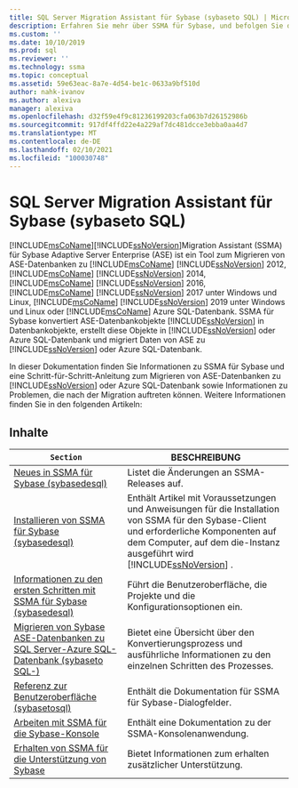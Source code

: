 ```yaml
---
title: SQL Server Migration Assistant für Sybase (sybaseto SQL) | Microsoft-Dokumentation
description: Erfahren Sie mehr über SSMA für Sybase, und befolgen Sie die Schritt-für-Schritt-Anleitung zum Migrieren von ASE-Datenbanken zu SQL Server oder Azure SQL
ms.custom: ''
ms.date: 10/10/2019
ms.prod: sql
ms.reviewer: ''
ms.technology: ssma
ms.topic: conceptual
ms.assetid: 59e63eac-8a7e-4d54-be1c-0633a9bf510d
author: nahk-ivanov
ms.author: alexiva
manager: alexiva
ms.openlocfilehash: d32f59e4f9c81236199203cfa063b7d26152986b
ms.sourcegitcommit: 917df4ffd22e4a229af7dc481dcce3ebba0aa4d7
ms.translationtype: MT
ms.contentlocale: de-DE
ms.lasthandoff: 02/10/2021
ms.locfileid: "100030748"
---
```

# <a name="sql-server-migration-assistant-for-sybase-sybasetosql"></a>SQL Server Migration Assistant für Sybase (sybaseto SQL)

[!INCLUDE[msCoName](../../includes/msconame_md.md)][!INCLUDE[ssNoVersion](../../includes/ssnoversion-md.md)]Migration Assistant (SSMA) für Sybase Adaptive Server Enterprise (ASE) ist ein Tool zum Migrieren von ASE-Datenbanken zu [!INCLUDE[msCoName](../../includes/msconame_md.md)] [!INCLUDE[ssNoVersion](../../includes/ssnoversion-md.md)] 2012, [!INCLUDE[msCoName](../../includes/msconame_md.md)] [!INCLUDE[ssNoVersion](../../includes/ssnoversion-md.md)] 2014, [!INCLUDE[msCoName](../../includes/msconame_md.md)] [!INCLUDE[ssNoVersion](../../includes/ssnoversion-md.md)] 2016, [!INCLUDE[msCoName](../../includes/msconame_md.md)] [!INCLUDE[ssNoVersion](../../includes/ssnoversion-md.md)] 2017 unter Windows und Linux, [!INCLUDE[msCoName](../../includes/msconame_md.md)] [!INCLUDE[ssNoVersion](../../includes/ssnoversion-md.md)] 2019 unter Windows und Linux oder [!INCLUDE[msCoName](../../includes/msconame_md.md)] Azure SQL-Datenbank. SSMA für Sybase konvertiert ASE-Datenbankobjekte [!INCLUDE[ssNoVersion](../../includes/ssnoversion-md.md)] in Datenbankobjekte, erstellt diese Objekte in [!INCLUDE[ssNoVersion](../../includes/ssnoversion-md.md)] oder Azure SQL-Datenbank und migriert Daten von ASE zu [!INCLUDE[ssNoVersion](../../includes/ssnoversion-md.md)] oder Azure SQL-Datenbank.
  
In dieser Dokumentation finden Sie Informationen zu SSMA für Sybase und eine Schritt-für-Schritt-Anleitung zum Migrieren von ASE-Datenbanken zu [!INCLUDE[ssNoVersion](../../includes/ssnoversion-md.md)] oder Azure SQL-Datenbank sowie Informationen zu Problemen, die nach der Migration auftreten können. Weitere Informationen finden Sie in den folgenden Artikeln:  
  
## <a name="contents"></a>Inhalte  
  
|`Section`|BESCHREIBUNG|
|-----------|---------------|
|[Neues in SSMA für Sybase &#40;sybasedesql&#41;](../../ssma/sybase/what-s-new-in-ssma-for-sybase-sybasetosql.md)|Listet die Änderungen an SSMA-Releases auf.|  
|[Installieren von SSMA für Sybase &#40;sybasedesql&#41;](../../ssma/sybase/installing-ssma-for-sybase-sybasetosql.md)|Enthält Artikel mit Voraussetzungen und Anweisungen für die Installation von SSMA für den Sybase-Client und erforderliche Komponenten auf dem Computer, auf dem die-Instanz ausgeführt wird [!INCLUDE[ssNoVersion](../../includes/ssnoversion-md.md)] .|  
|[Informationen zu den ersten Schritten mit SSMA für Sybase &#40;sybasedesql&#41;](../../ssma/sybase/getting-started-with-ssma-for-sybase-sybasetosql.md)|Führt die Benutzeroberfläche, die Projekte und die Konfigurationsoptionen ein.|  
|[Migrieren von Sybase ASE-Datenbanken zu SQL Server-Azure SQL-Datenbank &#40;sybaseto SQL-&#41;](../../ssma/sybase/migrating-sybase-ase-databases-to-sql-server-azure-sql-db-sybasetosql.md)|Bietet eine Übersicht über den Konvertierungsprozess und ausführliche Informationen zu den einzelnen Schritten des Prozesses.|  
|[Referenz zur Benutzeroberfläche &#40;sybasetosql&#41;](../../ssma/sybase/user-interface-reference-sybasetosql.md)|Enthält die Dokumentation für SSMA für Sybase-Dialogfelder.|  
|[Arbeiten mit SSMA für die Sybase-Konsole](working-with-ssma-for-sybase-console-sybasetosql.md)|Enthält eine Dokumentation zu der SSMA-Konsolenanwendung.|  
|[Erhalten von SSMA für die Unterstützung von Sybase](../sql-server-migration-assistant.md)|Bietet Informationen zum erhalten zusätzlicher Unterstützung.|